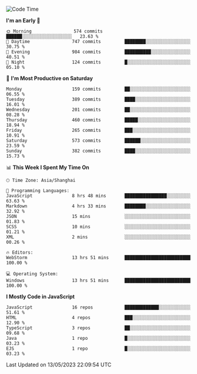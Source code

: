 <!--START_SECTION:waka-->
![Code Time](http://img.shields.io/badge/Code%20Time-2%2C289%20hrs%2012%20mins-blue)

**I'm an Early 🐤** 

```text
🌞 Morning                574 commits         ██████░░░░░░░░░░░░░░░░░░░   23.63 % 
🌆 Daytime                747 commits         ████████░░░░░░░░░░░░░░░░░   30.75 % 
🌃 Evening                984 commits         ██████████░░░░░░░░░░░░░░░   40.51 % 
🌙 Night                  124 commits         █░░░░░░░░░░░░░░░░░░░░░░░░   05.10 % 
```
📅 **I'm Most Productive on Saturday** 

```text
Monday                   159 commits         ██░░░░░░░░░░░░░░░░░░░░░░░   06.55 % 
Tuesday                  389 commits         ████░░░░░░░░░░░░░░░░░░░░░   16.01 % 
Wednesday                201 commits         ██░░░░░░░░░░░░░░░░░░░░░░░   08.28 % 
Thursday                 460 commits         █████░░░░░░░░░░░░░░░░░░░░   18.94 % 
Friday                   265 commits         ███░░░░░░░░░░░░░░░░░░░░░░   10.91 % 
Saturday                 573 commits         ██████░░░░░░░░░░░░░░░░░░░   23.59 % 
Sunday                   382 commits         ████░░░░░░░░░░░░░░░░░░░░░   15.73 % 
```


📊 **This Week I Spent My Time On** 

```text
🕑︎ Time Zone: Asia/Shanghai

💬 Programming Languages: 
JavaScript               8 hrs 48 mins       ████████████████░░░░░░░░░   63.63 % 
Markdown                 4 hrs 33 mins       ████████░░░░░░░░░░░░░░░░░   32.92 % 
JSON                     15 mins             ░░░░░░░░░░░░░░░░░░░░░░░░░   01.83 % 
SCSS                     10 mins             ░░░░░░░░░░░░░░░░░░░░░░░░░   01.21 % 
XML                      2 mins              ░░░░░░░░░░░░░░░░░░░░░░░░░   00.26 % 

🔥 Editors: 
WebStorm                 13 hrs 51 mins      █████████████████████████   100.00 % 

💻 Operating System: 
Windows                  13 hrs 51 mins      █████████████████████████   100.00 % 
```

**I Mostly Code in JavaScript** 

```text
JavaScript               16 repos            █████████████░░░░░░░░░░░░   51.61 % 
HTML                     4 repos             ███░░░░░░░░░░░░░░░░░░░░░░   12.90 % 
TypeScript               3 repos             ██░░░░░░░░░░░░░░░░░░░░░░░   09.68 % 
Java                     1 repo              █░░░░░░░░░░░░░░░░░░░░░░░░   03.23 % 
EJS                      1 repo              █░░░░░░░░░░░░░░░░░░░░░░░░   03.23 % 
```




 Last Updated on 13/05/2023 22:09:54 UTC
<!--END_SECTION:waka-->

<!--
**likaiqiang/likaiqiang** is a ✨ _special_ ✨ repository because its `README.md` (this file) appears on your GitHub profile.

Here are some ideas to get you started:

- 🔭 I’m currently working on ...
- 🌱 I’m currently learning ...
- 👯 I’m looking to collaborate on ...
- 🤔 I’m looking for help with ...
- 💬 Ask me about ...
- 📫 How to reach me: ...
- 😄 Pronouns: ...
- ⚡ Fun fact: ...
-->
